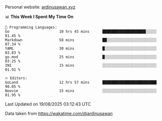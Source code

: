 Personal website: [ardinusawan.xyz](https://ardinusawan.xyz)

<!--START_SECTION:waka-->
📊 **This Week I Spent My Time On** 

```text
💬 Programming Languages: 
Go                       10 hrs 45 mins      ████████████████████░░░░░   81.45 % 
Markdown                 58 mins             ██░░░░░░░░░░░░░░░░░░░░░░░   07.34 % 
YAML                     30 mins             █░░░░░░░░░░░░░░░░░░░░░░░░   03.83 % 
go.mod                   25 mins             █░░░░░░░░░░░░░░░░░░░░░░░░   03.25 % 
INI                      15 mins             ░░░░░░░░░░░░░░░░░░░░░░░░░   01.91 % 

🔥 Editors: 
GoLand                   12 hrs 57 mins      █████████████████████████   98.05 % 
Neovim                   15 mins             ░░░░░░░░░░░░░░░░░░░░░░░░░   01.95 % 
```


 Last Updated on 19/08/2025 03:12:43 UTC
<!--END_SECTION:waka-->
Data taken from https://wakatime.com/@ardinusawan
